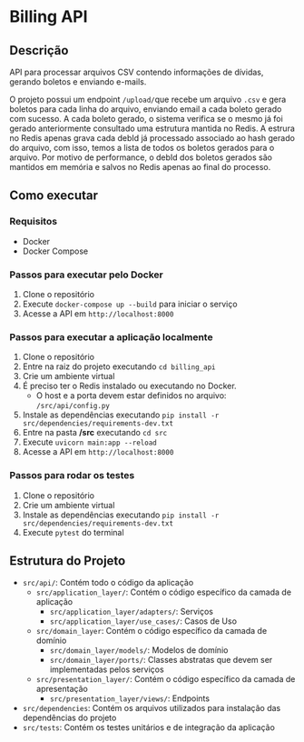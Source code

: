 # Billing API

## Descrição
API para processar arquivos CSV contendo informações de dívidas, gerando boletos e enviando e-mails.

O projeto possui um endpoint `/upload/`que recebe um arquivo `.csv` e gera boletos para cada linha do arquivo, enviando email a cada boleto gerado com sucesso. A cada boleto gerado, o sistema verifica se o mesmo já foi gerado anteriormente consultado uma estrutura mantida no Redis. A estrura no Redis apenas grava cada debId já processado associado ao hash gerado do arquivo, com isso, temos a lista de todos os boletos gerados para o arquivo. Por motivo de performance, o debId dos boletos gerados são mantidos em memória e salvos no Redis apenas ao final do processo.

## Como executar

### Requisitos
- Docker
- Docker Compose

### Passos para executar pelo Docker
1. Clone o repositório
2. Execute `docker-compose up --build` para iniciar o serviço
3. Acesse a API em `http://localhost:8000`

### Passos para executar a aplicação localmente
1. Clone o repositório
2. Entre na raiz do projeto executando `cd billing_api`
2. Crie um ambiente virtual
3. É preciso ter o Redis instalado ou executando no Docker.
    - O host e a porta devem estar definidos no arquivo: `/src/api/config.py`
4. Instale as dependências executando `pip install -r src/dependencies/requirements-dev.txt`
5. Entre na pasta **/src** executando `cd src`
6. Execute `uvicorn main:app --reload`
7. Acesse a API em `http://localhost:8000`

### Passos para rodar os testes
1. Clone o repositório
2. Crie um ambiente virtual
3. Instale as dependências executando `pip install -r src/dependencies/requirements-dev.txt`
3. Execute `pytest` do terminal

## Estrutura do Projeto
- `src/api/`: Contém todo o código da aplicação
    - `src/application_layer/`: Contém o código específico da camada de aplicação
        - `src/application_layer/adapters/`: Serviços
        - `src/application_layer/use_cases/`: Casos de Uso
    - `src/domain_layer`: Contém o código específico da camada de domínio
        - `src/domain_layer/models/`: Modelos de domínio
        - `src/domain_layer/ports/`: Classes abstratas que devem ser implementadas pelos serviços
    - `src/presentation_layer/`: Contém o código específico da camada de apresentação
        - `src/presentation_layer/views/`: Endpoints
- `src/dependencies`: Contém os arquivos utilizados para instalação das dependências do projeto
- `src/tests`: Contém os testes unitários e de integração da aplicação